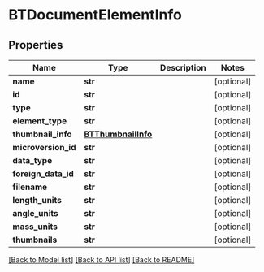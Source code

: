 # BTDocumentElementInfo

## Properties
Name | Type | Description | Notes
------------ | ------------- | ------------- | -------------
**name** | **str** |  | [optional] 
**id** | **str** |  | [optional] 
**type** | **str** |  | [optional] 
**element_type** | **str** |  | [optional] 
**thumbnail_info** | [**BTThumbnailInfo**](BTThumbnailInfo.md) |  | [optional] 
**microversion_id** | **str** |  | [optional] 
**data_type** | **str** |  | [optional] 
**foreign_data_id** | **str** |  | [optional] 
**filename** | **str** |  | [optional] 
**length_units** | **str** |  | [optional] 
**angle_units** | **str** |  | [optional] 
**mass_units** | **str** |  | [optional] 
**thumbnails** | **str** |  | [optional] 

[[Back to Model list]](../README.md#documentation-for-models) [[Back to API list]](../README.md#documentation-for-api-endpoints) [[Back to README]](../README.md)


